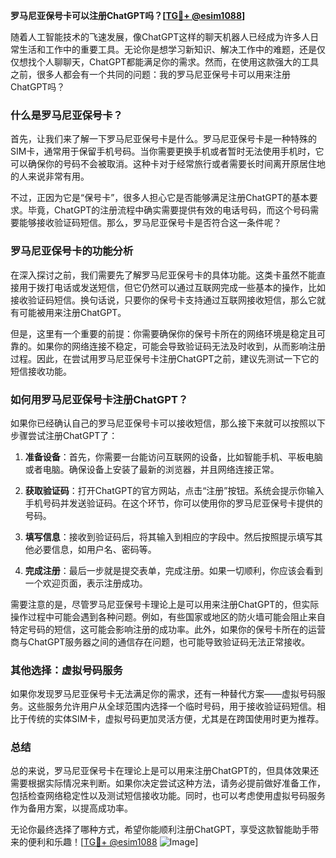 **罗马尼亚保号卡可以注册ChatGPT吗？[[TG💪+ @esim1088](https://t.me/s/esim1088)]**

随着人工智能技术的飞速发展，像ChatGPT这样的聊天机器人已经成为许多人日常生活和工作中的重要工具。无论你是想学习新知识、解决工作中的难题，还是仅仅想找个人聊聊天，ChatGPT都能满足你的需求。然而，在使用这款强大的工具之前，很多人都会有一个共同的问题：我的罗马尼亚保号卡可以用来注册ChatGPT吗？

### 什么是罗马尼亚保号卡？

首先，让我们来了解一下罗马尼亚保号卡是什么。罗马尼亚保号卡是一种特殊的SIM卡，通常用于保留手机号码。当你需要更换手机或者暂时无法使用手机时，它可以确保你的号码不会被取消。这种卡对于经常旅行或者需要长时间离开原居住地的人来说非常有用。

不过，正因为它是“保号卡”，很多人担心它是否能够满足注册ChatGPT的基本要求。毕竟，ChatGPT的注册流程中确实需要提供有效的电话号码，而这个号码需要能够接收验证码短信。那么，罗马尼亚保号卡是否符合这一条件呢？

### 罗马尼亚保号卡的功能分析

在深入探讨之前，我们需要先了解罗马尼亚保号卡的具体功能。这类卡虽然不能直接用于拨打电话或发送短信，但它仍然可以通过互联网完成一些基本的操作，比如接收验证码短信。换句话说，只要你的保号卡支持通过互联网接收短信，那么它就有可能被用来注册ChatGPT。

但是，这里有一个重要的前提：你需要确保你的保号卡所在的网络环境是稳定且可靠的。如果你的网络连接不稳定，可能会导致验证码无法及时收到，从而影响注册过程。因此，在尝试用罗马尼亚保号卡注册ChatGPT之前，建议先测试一下它的短信接收功能。

### 如何用罗马尼亚保号卡注册ChatGPT？

如果你已经确认自己的罗马尼亚保号卡可以接收短信，那么接下来就可以按照以下步骤尝试注册ChatGPT了：

1. **准备设备**：首先，你需要一台能访问互联网的设备，比如智能手机、平板电脑或者电脑。确保设备上安装了最新的浏览器，并且网络连接正常。

2. **获取验证码**：打开ChatGPT的官方网站，点击“注册”按钮。系统会提示你输入手机号码并发送验证码。在这个环节，你可以使用你的罗马尼亚保号卡提供的号码。

3. **填写信息**：接收到验证码后，将其输入到相应的字段中。然后按照提示填写其他必要信息，如用户名、密码等。

4. **完成注册**：最后一步就是提交表单，完成注册。如果一切顺利，你应该会看到一个欢迎页面，表示注册成功。

需要注意的是，尽管罗马尼亚保号卡理论上是可以用来注册ChatGPT的，但实际操作过程中可能会遇到各种问题。例如，有些国家或地区的防火墙可能会阻止来自特定号码的短信，这可能会影响注册的成功率。此外，如果你的保号卡所在的运营商与ChatGPT服务器之间的通信存在问题，也可能导致验证码无法正常接收。

### 其他选择：虚拟号码服务

如果你发现罗马尼亚保号卡无法满足你的需求，还有一种替代方案——虚拟号码服务。这些服务允许用户从全球范围内选择一个临时号码，用于接收验证码短信。相比于传统的实体SIM卡，虚拟号码更加灵活方便，尤其是在跨国使用时更为推荐。

### 总结

总的来说，罗马尼亚保号卡在理论上是可以用来注册ChatGPT的，但具体效果还需要根据实际情况来判断。如果你决定尝试这种方法，请务必提前做好准备工作，包括检查网络稳定性以及测试短信接收功能。同时，也可以考虑使用虚拟号码服务作为备用方案，以提高成功率。

无论你最终选择了哪种方式，希望你能顺利注册ChatGPT，享受这款智能助手带来的便利和乐趣！[[TG💪+ @esim1088](https://t.me/s/esim1088) ![Image](https://i.postimg.cc/4NQfJmqS/Snipaste-2025-05-13-00-14-12.png)]